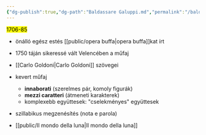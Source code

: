 ```yaml
---
{"dg-publish":true,"dg-path":"Baldassare Galuppi.md","permalink":"/baldassare-galuppi/"}
---
```


<mark>1706-85</mark>

- önálló egész estés [[public/opera buffa\|opera buffa]]kat írt
- 1750 táján sikeressé vált Velencében a műfaj
- [[Carlo Goldoni\|Carlo Goldoni]] szövegei

- kevert műfaj
	- **innaborati** (szerelmes pár, komoly figurák)
	- **mezzi caratteri** (átmeneti karakterek)
	- komplexebb együttesek: "cselekményes" együttesek
- szillabikus megzenésítés (nota e parola)
- [[public/Il mondo della luna\|Il mondo della luna]]

